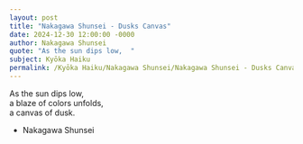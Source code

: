 ```yaml
---
layout: post
title: "Nakagawa Shunsei - Dusks Canvas"
date: 2024-12-30 12:00:00 -0000
author: Nakagawa Shunsei
quote: "As the sun dips low,  "
subject: Kyōka Haiku
permalink: /Kyōka Haiku/Nakagawa Shunsei/Nakagawa Shunsei - Dusks Canvas
---
```


As the sun dips low,  
a blaze of colors unfolds,  
a canvas of dusk.

- Nakagawa Shunsei
